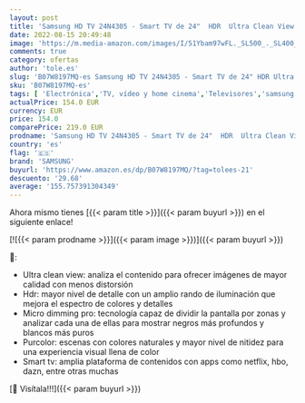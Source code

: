 ```yaml
---
layout: post
title: 'Samsung HD TV 24N4305 - Smart TV de 24"  HDR  Ultra Clean View  PurColor  Micro Dimming Pro y Color Negro.'
date: 2022-08-15 20:49:48
image: 'https://m.media-amazon.com/images/I/51Ybam97wFL._SL500_._SL400_.jpg'
comments: true
category: ofertas
author: 'tole.es'
slug: 'B07W8197MQ-es Samsung HD TV 24N4305 - Smart TV de 24" HDR Ultra Clean...'
sku: 'B07W8197MQ-es'
tags: [ 'Electrónica','TV, vídeo y home cinema','Televisores','samsung','smart','tv','🇪🇸', ]
actualPrice: 154.0 EUR
currency: EUR
price: 154.0
comparePrice: 219.0 EUR
prodname: 'Samsung HD TV 24N4305 - Smart TV de 24"  HDR  Ultra Clean View  PurColor  Micro Dimming Pro y Color Negro.'
country: 'es'
flag: '🇪🇸'
brand: 'SAMSUNG'
buyurl: 'https://www.amazon.es/dp/B07W8197MQ/?tag=tolees-21'
descuento: '29.68'
average: '155.757391304349'
---
```


Ahora mismo tienes [{{< param title >}}]({{< param buyurl >}}) en el siguiente enlace!

[![{{< param prodname >}}]({{< param image >}})]({{< param buyurl >}})

🔎:

- Ultra clean view: analiza el contenido para ofrecer imágenes de mayor calidad con menos distorsión
- Hdr: mayor nivel de detalle con un amplio rando de iluminación que mejora el espectro de colores y detalles
- Micro dimming pro: tecnología capaz de dividir la pantalla por zonas y analizar cada una de ellas para mostrar negros más profundos y blancos más puros
- Purcolor: escenas con colores naturales y mayor nivel de nitidez para una experiencia visual llena de color
- Smart tv: amplia plataforma de contenidos con apps como netflix, hbo, dazn, entre otras muchas

[🛒 Visítala!!!]({{< param buyurl >}})
